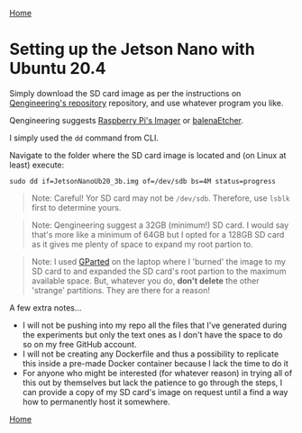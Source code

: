 [Home](README.md)

# Setting up the Jetson Nano with Ubuntu 20.4

Simply download the SD card image as per the instructions on
[Qengineering's repository](https://github.com/Qengineering/Jetson-Nano-Ubuntu-20-image/tree/main) repository,
and use whatever program you like.

Qengineering suggests [Raspberry Pi's Imager](https://www.raspberrypi.com/software/) or
[balenaEtcher](https://etcher.balena.io/).

I simply used the `dd` command from CLI.

Navigate to the folder where the SD card image is located and (on Linux at least) execute:

```shell
sudo dd if=JetsonNanoUb20_3b.img of=/dev/sdb bs=4M status=progress
```

> Note: Careful! Yor SD card may not be `/dev/sdb`. Therefore, use `lsblk` first to determine yours.

> Note: Qengineering suggest a 32GB (minimum!) SD card. I would say that's more like a minimum of 64GB but I opted for
  a 128GB SD card as it gives me plenty of space to expand my root partion to.

> Note: I used [GParted](https://gparted.org/) on the laptop where I 'burned' the image to my SD card to and expanded
  the SD card's root partion to the maximum available space. But, whatever you do, **don't delete** the other 'strange'
  partitions. They are there for a reason! 

A few extra notes...

- I will not be pushing into my repo all the files that I've generated during the experiments but only the text ones as
  I don't have the space to do so on my free GitHub account.
- I will not be creating any Dockerfile and thus a possibility to replicate this inside a pre-made Docker container because
  I lack the time to do it
- For anyone who might be interested (for whatever reason) in trying all of this out by themselves but lack the patience
  to go through the steps, I can provide a copy of my SD card's image on request until a find a way how to permanently
  host it somewhere. 

[Home](README.md)